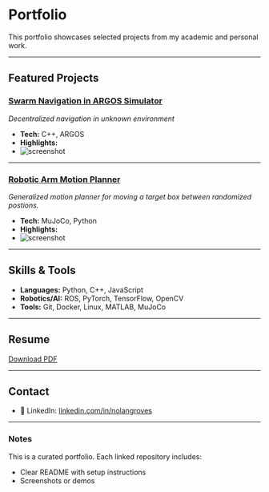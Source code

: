 # Portfolio

This portfolio showcases selected projects from my academic and personal work.

---

## Featured Projects

### [Swarm Navigation in ARGOS Simulator](https://github.com/nolangroves/SwarmNavigation)
*Decentralized navigation in unknown environment*  
- **Tech:** C++, ARGOS  
- **Highlights:**   
- ![screenshot](assets/project1_demo.gif)

---

### [Robotic Arm Motion Planner](https://github.com/yourusername/project2)
*Generalized motion planner for moving a target box between randomized postions.*  
- **Tech:** MuJoCo, Python 
- **Highlights:** 
- ![screenshot](assets/project2.png)


---

## Skills & Tools
- **Languages:** Python, C++, JavaScript  
- **Robotics/AI:** ROS, PyTorch, TensorFlow, OpenCV  
- **Tools:** Git, Docker, Linux, MATLAB, MuJoCo  

---

## Resume
[Download PDF](https://github.com/nolangroves/Resume/raw/main/Resume.pdf)  


---

## Contact
- 🔗 LinkedIn: [linkedin.com/in/nolangroves](https://linkedin.com/in/nolangroves)

---

### Notes
This is a curated portfolio. Each linked repository includes:  
- Clear README with setup instructions  
- Screenshots or demos  
